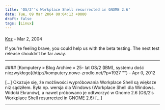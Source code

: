 ```yaml
---
title: 'OS/2''s Workplace Shell resurrected in GNOME 2.6'
date: Tue, 09 Mar 2004 00:04:13 +0000
draft: false
tags: [Linux]
---
```



#### 
[Koz](http://www.koziarski.net "michael@koziarski.com") - <time datetime="2004-03-09 16:06:20">Mar 2, 2004</time>

If you're feeling brave, you could help us with the beta testing. The next test release shouldn't be far away.
<hr />
#### 
[Komputery &raquo; Blog Archive &raquo; 25- lat OS/2 (IBM), systemu dość niezwykłego](http://komputery.nowe-zrodlo.net/?p=1927 "") - <time datetime="2012-04-22 18:01:22">Apr 0, 2012</time>

\[...\] Okazuje się, że możliwości wypróbowania Workplace Shell są większe niż sądziłem. Była np. wersja dla Windows (Workplace Shell dla Windows. Widoki Ekranów), a nawet próbowano je odtworzyć w Gnome 2.6 (OS/2′s Workplace Shell resurrected in GNOME 2.6) \[...\]
<hr />
